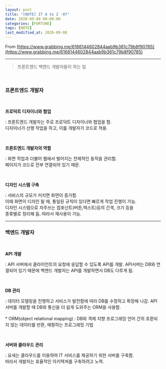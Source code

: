 ```yaml
---
layout: post
title: "[NOTE] IT A to Z -07"
date: 2020-09-08 00:00:00
categories: [FORTUNE]
tags: [NOTE]
last_modified_at: 2020-09-08
---
```


From [https://www.grabbing.me/6166144602844aab9b361c79b8f90785](https://www.grabbing.me/6166144602844aab9b361c79b8f90785)

---

> 프론트엔드 백엔드 개발자들이 하는 일

<br>

### 프론트엔드 개발자

<br>

__프로덕트 디자이너와 협업__
<p>
: 프론트엔드 개발자는 주로 프로덕트 디자이너와 협업을 함.
<br>디자이너가 선행 작업을 하고, 이를 개발자가 코드로 적용.
</p>

<br>

__프론트엔드 개발자의 역할__
<p>
: 화면 작업과 더불어 웹에서 벌어지는 전체적인 동작을 관리함.
<br>페이지가 코드로 전부 연결되어 있기 때문.
</p>

<br>

__디자인 시스템 구축__
<p>
: 서비스의 규모가 커지면 화면이 증가함.
<br>이때 화면이 디자인 될 때, 통일된 규칙이 있다면 빠르게 작업 진행이 가능.
<br>디자인 시스템으로 자주쓰는 컴포넌트(버튼,텍스트)등의 간격, 크기 등을
<br>종류별로 정리해 둠. 따라서 재사용이 가능.
</p>

---

### 백엔드 개발자

<br>

__API 개발__
<p>
: API 서버에서 클라이언트의 요청에 응답할 수 있도록 API를 개발.
API서버는 DB와 연결되어 있기 때문에 백엔드 개발자는 API를 개발하면서 DB도 다루게 됨.
</p>

<br>

__DB 관리__
<p>
: 데이터 모델링을 진행하고 서비스가 발전함에 따라 DB를 수정하고 확장해 나감.
API서버를 개발할 때 DB와 통신을 더 쉽게 도와주는 ORM을 사용함.
<br>
<br>* ORM(object relational mapping) : DB와 객체 지향 프로그래밍 언어 간의 호환되지 않는 데이터를 반환, 매핑하는 프로그래밍 기법
</p>

<br>

__서버와 클라우드 관리__
<p>
: 요새는 클라우드를 이용하여 IT 서비스를 제공하기 위한 서버를 구축함.
<br>따라서 개발자는 효율적인 아키텍쳐를 구축하려고 노력.
</p>


<br>
<br>



